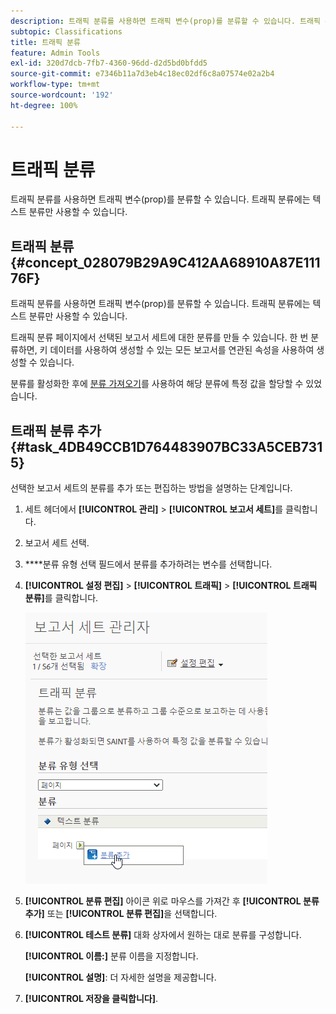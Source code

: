 ```yaml
---
description: 트래픽 분류를 사용하면 트래픽 변수(prop)를 분류할 수 있습니다. 트래픽 분류에는 텍스트 분류만 사용할 수 있습니다.
subtopic: Classifications
title: 트래픽 분류
feature: Admin Tools
exl-id: 320d7dcb-7fb7-4360-96dd-d2d5bd0bfdd5
source-git-commit: e7346b11a7d3eb4c18ec02df6c8a07574e02a2b4
workflow-type: tm+mt
source-wordcount: '192'
ht-degree: 100%

---
```


# 트래픽 분류

트래픽 분류를 사용하면 트래픽 변수(prop)를 분류할 수 있습니다. 트래픽 분류에는 텍스트 분류만 사용할 수 있습니다.

## 트래픽 분류 {#concept_028079B29A9C412AA68910A87E11176F}

트래픽 분류를 사용하면 트래픽 변수(prop)를 분류할 수 있습니다. 트래픽 분류에는 텍스트 분류만 사용할 수 있습니다.

트래픽 분류 페이지에서 선택된 보고서 세트에 대한 분류를 만들 수 있습니다. 한 번 분류하면, 키 데이터를 사용하여 생성할 수 있는 모든 보고서를 연관된 속성을 사용하여 생성할 수 있습니다.

분류를 활성화한 후에 [분류 가져오기](/help/components/classifications/importer/c-working-with-saint.md)를 사용하여 해당 분류에 특정 값을 할당할 수 있었습니다.

## 트래픽 분류 추가 {#task_4DB49CCB1D764483907BC33A5CEB7315}

<!-- 

t_classification_add_traffic.xml

 -->

선택한 보고서 세트의 분류를 추가 또는 편집하는 방법을 설명하는 단계입니다.

1. 세트 헤더에서 **[!UICONTROL 관리]** > **[!UICONTROL 보고서 세트]**&#x200B;를 클릭합니다.
1. 보고서 세트 선택.
1. ****&#x200B;분류 유형 선택 필드에서 분류를 추가하려는 변수를 선택합니다.
1. **[!UICONTROL 설정 편집]** > **[!UICONTROL 트래픽]** > **[!UICONTROL 트래픽 분류]**&#x200B;를 클릭합니다.

   ![단계 정보](/help/admin/admin/assets/traffic-classification.png)

1. **[!UICONTROL 분류 편집]** 아이콘 위로 마우스를 가져간 후 **[!UICONTROL 분류 추가]** 또는 **[!UICONTROL 분류 편집]**&#x200B;을 선택합니다.
1. **[!UICONTROL 테스트 분류]** 대화 상자에서 원하는 대로 분류를 구성합니다.

   **[!UICONTROL 이름:]** 분류 이름을 지정합니다.

   **[!UICONTROL 설명]**: 더 자세한 설명을 제공합니다.
1. **[!UICONTROL 저장을 클릭합니다]**.
